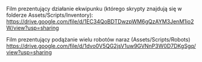 Film prezentujący działanie ekwipunku (którego skrypty znajdują się w folderze Assets/Scripts/Inventory):
https://drive.google.com/file/d/1EC34QoBDTDwzpWM6gQzAYM3JenM1io2W/view?usp=sharing

Film prezentujący podążanie wielu robotów naraz (Assets/Scripts/Robots)
https://drive.google.com/file/d/1dvo0V5QG2jsV1uw9GVNnP3W0D7DKgSgq/view?usp=sharing

